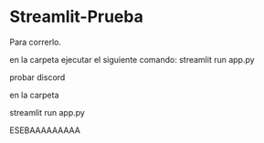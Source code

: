 # Streamlit-Prueba
Para correrlo.


en la carpeta ejecutar el siguiente comando: streamlit run app.py


probar discord

en la carpeta

streamlit run app.py

ESEBAAAAAAAAA

